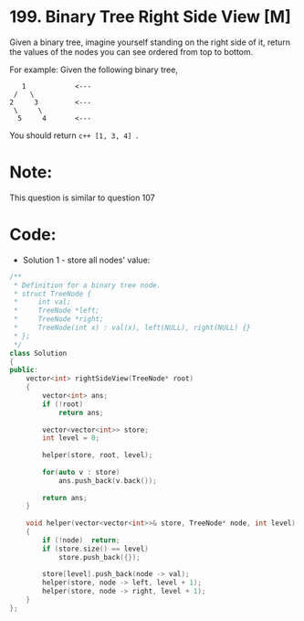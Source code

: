 # 199. Binary Tree Right Side View [M]
Given a binary tree, imagine yourself standing on the right side of it, return the values of the nodes you can see ordered from top to bottom.

For example:
Given the following binary tree,
```
   1            <---
 /   \
2     3         <---
 \     \
  5     4       <---
```
You should return ```c++ [1, 3, 4] ```.

# Note:
This question is similar to question 107

# Code:
- Solution 1 - store all nodes' value:
```c++
/**
 * Definition for a binary tree node.
 * struct TreeNode {
 *     int val;
 *     TreeNode *left;
 *     TreeNode *right;
 *     TreeNode(int x) : val(x), left(NULL), right(NULL) {}
 * };
 */
class Solution 
{
public:
    vector<int> rightSideView(TreeNode* root) 
    {
        vector<int> ans;
        if (!root)  
            return ans;
            
        vector<vector<int>> store;
        int level = 0;
        
        helper(store, root, level);
        
        for(auto v : store)
            ans.push_back(v.back());
        
        return ans;
    }
    
    void helper(vector<vector<int>>& store, TreeNode* node, int level)
    {
        if (!node)  return;
        if (store.size() == level)
            store.push_back({});
            
        store[level].push_back(node -> val);
        helper(store, node -> left, level + 1);
        helper(store, node -> right, level + 1);
    }
};
```

